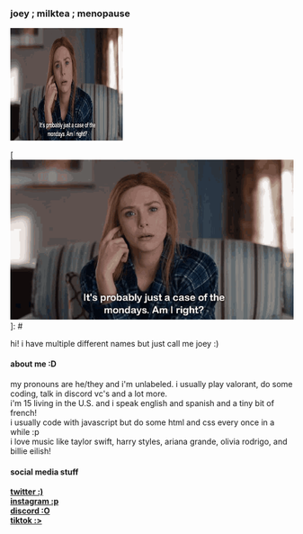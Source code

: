 ### joey ; milktea ; menopause
<img src="https://github.com/isthatmilktea/isthatmilktea/blob/main/wandavision-just-a-case-of-the-mondays.gif" width="200" height="200"> 

[![](https://github.com/isthatmilktea/isthatmilktea/blob/main/wandavision-just-a-case-of-the-mondays.gif)]: #

hi! i have multiple different names but just call me joey :)  
#### about me :D
my pronouns are he/they and i'm unlabeled. i usually play valorant, do some coding, talk in discord vc's and a lot more.  
i'm 15 living in the U.S. and i speak english and spanish and a tiny bit of french!  
i usually code with javascript but do some html and css every once in a while :p  
i love music like taylor swift, harry styles, ariana grande, olivia rodrigo, and billie eilish!
#### social media stuff
[**twitter :)**](https://twitter.com/joeysuckslol)  
[**instagram :p**](instagram.com/joeysuckslol)  
[**discord :O**](https://discord.gg/joy)  
[**tiktok :>**](https://tiktok.com/joeysuckslol)
